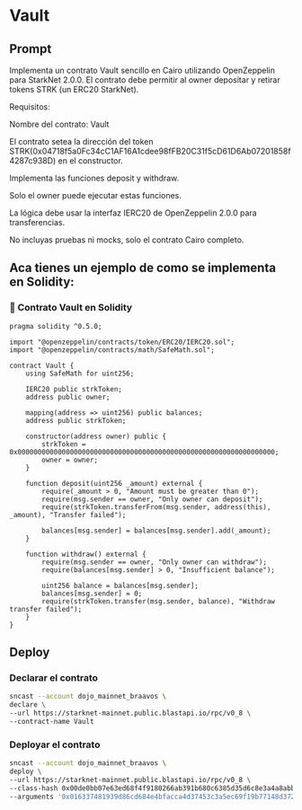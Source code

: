 # Vault

## Prompt

Implementa un contrato Vault sencillo en Cairo utilizando OpenZeppelin para StarkNet 2.0.0.
El contrato debe permitir al owner depositar y retirar tokens STRK (un ERC20 StarkNet).

Requisitos:

Nombre del contrato: Vault

El contrato setea la dirección del token STRK(0x04718f5a0Fc34cC1AF16A1cdee98fFB20C31f5cD61D6Ab07201858f4287c938D) en el constructor.

Implementa las funciones deposit y withdraw.

Solo el owner puede ejecutar estas funciones.

La lógica debe usar la interfaz IERC20 de OpenZeppelin 2.0.0 para transferencias.

No incluyas pruebas ni mocks, solo el contrato Cairo completo.


Aca tienes un ejemplo de como se implementa en Solidity:
---

### 🔐 Contrato Vault en Solidity 

```solidity
pragma solidity ^0.5.0;

import "@openzeppelin/contracts/token/ERC20/IERC20.sol";
import "@openzeppelin/contracts/math/SafeMath.sol";

contract Vault {
    using SafeMath for uint256;

    IERC20 public strkToken;
    address public owner;

    mapping(address => uint256) public balances;
    address public strkToken;

    constructor(address owner) public {
        strkToken = 0x0000000000000000000000000000000000000000000000000000000000000000;
        owner = owner;
    }

    function deposit(uint256 _amount) external {
        require(_amount > 0, "Amount must be greater than 0");
        require(msg.sender == owner, "Only owner can deposit");
        require(strkToken.transferFrom(msg.sender, address(this), _amount), "Transfer failed");

        balances[msg.sender] = balances[msg.sender].add(_amount);
    }

    function withdraw() external {
        require(msg.sender == owner, "Only owner can withdraw");
        require(balances[msg.sender] > 0, "Insufficient balance");

        uint256 balance = balances[msg.sender];
        balances[msg.sender] = 0;
        require(strkToken.transfer(msg.sender, balance), "Withdraw transfer failed");
    }
}
```

## Deploy

### Declarar el contrato

```bash
sncast --account dojo_mainnet_braavos \
declare \
--url https://starknet-mainnet.public.blastapi.io/rpc/v0_8 \
--contract-name Vault
```

### Deployar el contrato

```bash
sncast --account dojo_mainnet_braavos \
deploy \
--url https://starknet-mainnet.public.blastapi.io/rpc/v0_8 \
--class-hash 0x00de0bb07e63ed68f4f9180266ab391b680c6385d35d6c8e3a4a8abb57004434 \
--arguments '0x016337481939d86cd684e4bfacca4d37453c3a5ec69f19b77148d372b527e7be'
```
